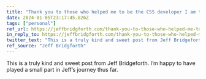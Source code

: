 ```yaml
---
title: "Thank you to those who helped me to be the CSS developer I am today"
date: 2024-01-05T23:17:45.826Z
tags: ["personal"]
ref_url: https://jeffbridgforth.com/thank-you-to-those-who-helped-me-to-be-the-css-developer-i-am-today/
in_reply_to: https://jeffbridgforth.com/thank-you-to-those-who-helped-me-to-be-the-css-developer-i-am-today/
twitter_text: "This is a truly kind and sweet post from Jeff Bridgeforth. I’m happy to have played a small part in Jeff’s journey thus far."
ref_source: "Jeff Bridgforth"
---
```


This is a truly kind and sweet post from Jeff Bridgeforth. I’m happy to have played a small part in Jeff’s journey thus far.
